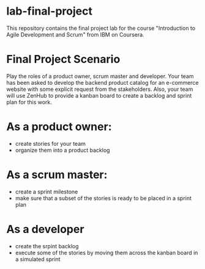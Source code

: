 # lab-final-project
This repository contains the final project lab for the course "Introduction to Agile Development and Scrum" from IBM on Coursera.

# Final Project Scenario
Play the roles of a product owner, scrum master and developer. Your team has been asked to develop the backend product catalog for an e-commerce website
with some explicit request from the stakeholders. Also, your team will use ZenHub to provide a kanban board to create a backlog and sprint plan for this work.

# As a product owner:
- create stories for your team
- organize them into a product backlog

# As a scrum master:
- create a sprint milestone
- make sure that a subset of the stories is ready to be placed in a sprint plan

# As a developer
- create the srpint backlog
- execute some of the stories by moving them across the kanban board in a simulated sprint
